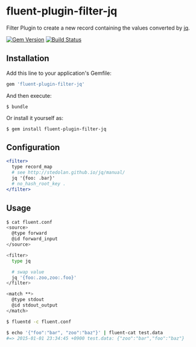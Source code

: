 # fluent-plugin-filter-jq

Filter Plugin to create a new record containing the values converted by [jq](http://stedolan.github.io/jq/).

[![Gem Version](https://badge.fury.io/rb/fluent-plugin-filter-jq.svg)](http://badge.fury.io/rb/fluent-plugin-filter-jq)
[![Build Status](https://travis-ci.org/winebarrel/fluent-plugin-filter-jq.svg?branch=master)](https://travis-ci.org/winebarrel/fluent-plugin-filter-jq)

## Installation

Add this line to your application's Gemfile:

```ruby
gem 'fluent-plugin-filter-jq'
```

And then execute:

    $ bundle

Or install it yourself as:

    $ gem install fluent-plugin-filter-jq

## Configuration

```apache
<filter>
  type record_map
  # see http://stedolan.github.io/jq/manual/
  jq '{foo: .bar}'
  # no_hash_root_key .
</filter>
```

## Usage

```sh
$ cat fluent.conf
<source>
  @type forward
  @id forward_input
</source>

<filter>
  type jq

  # swap value
  jq '{foo:.zoo,zoo:.foo}'
</filter>

<match **>
  @type stdout
  @id stdout_output
</match>

$ fluentd -c fluent.conf
```

```sh
$ echo '{"foo":"bar", "zoo":"baz"}' | fluent-cat test.data
#=> 2015-01-01 23:34:45 +0900 test.data: {"zoo":"bar","foo":"baz"}
```
